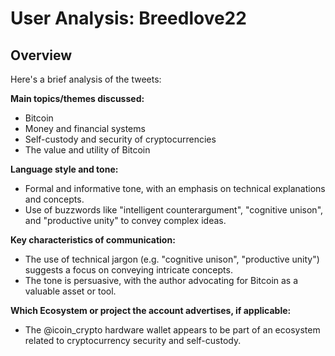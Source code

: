 # User Analysis: Breedlove22

## Overview

Here's a brief analysis of the tweets:

**Main topics/themes discussed:**
- Bitcoin
- Money and financial systems
- Self-custody and security of cryptocurrencies
- The value and utility of Bitcoin

**Language style and tone:**
- Formal and informative tone, with an emphasis on technical explanations and concepts.
- Use of buzzwords like "intelligent counterargument", "cognitive unison", and "productive unity" to convey complex ideas.

**Key characteristics of communication:**
- The use of technical jargon (e.g. "cognitive unison", "productive unity") suggests a focus on conveying intricate concepts.
- The tone is persuasive, with the author advocating for Bitcoin as a valuable asset or tool.

**Which Ecosystem or project the account advertises, if applicable:**
- The @icoin_crypto hardware wallet appears to be part of an ecosystem related to cryptocurrency security and self-custody.